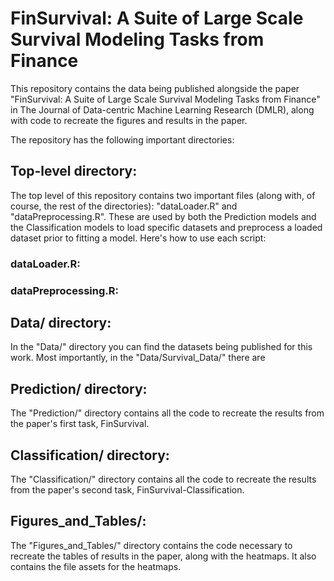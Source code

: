 # FinSurvival: A Suite of Large Scale Survival Modeling Tasks from Finance

This repository contains the data being published alongside the paper "FinSurvival: A Suite of Large Scale Survival Modeling Tasks from Finance" in The Journal of Data-centric Machine Learning Research (DMLR), along with code to recreate the figures and results in the paper.

The repository has the following important directories:

## Top-level directory:
The top level of this repository contains two important files (along with, of course, the rest of the directories): "dataLoader.R" and "dataPreprocessing.R". These are used by both the Prediction models and the Classification models to load specific datasets and preprocess a loaded dataset prior to fitting a model. Here's how to use each script:

### dataLoader.R:

### dataPreprocessing.R:


## Data/ directory:
In the "Data/" directory you can find the datasets being published for this work. Most importantly, in the "Data/Survival_Data/" there are 

## Prediction/ directory:
The "Prediction/" directory contains all the code to recreate the results from the paper's first task, FinSurvival.

## Classification/ directory:
The "Classification/" directory contains all the code to recreate the results from the paper's second task, FinSurvival-Classification. 

## Figures_and_Tables/:
The "Figures_and_Tables/" directory contains the code necessary to recreate the tables of results in the paper, along with the heatmaps. It also contains the file assets for the heatmaps.

